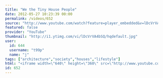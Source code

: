```yaml
---
title: "We the Tiny House People"
date: 2012-05-27 10:23:39 00:00
permalink: /videos/652
source: "http://www.youtube.com/watch?feature=player_embedded&v=lDcVrVA4bSQ#!"
featured: false
provider: "YouTube"
thumbnail: "http://i1.ytimg.com/vi/lDcVrVA4bSQ/hqdefault.jpg"
user:
  id: 644
  username: "t99p"
  name: "j"
tags: ["architecture","society","houses","lifestyle"]
html: "<iframe width=\"640\" height=\"360\" src=\"http://www.youtube.com/embed/lDcVrVA4bSQ?wmode=transparent&fs=1&feature=oembed\" frameborder=\"0\" allowfullscreen></iframe>"
id: 652
---
```


